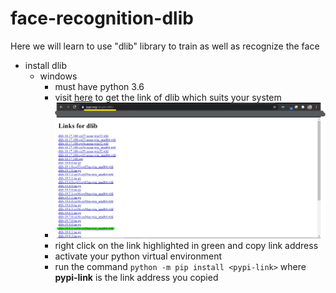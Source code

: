 # face-recognition-dlib
Here we will learn to use "dlib" library to train as well as recognize the face

- install dlib
  - windows
    - must have python 3.6
    - visit [here](https://pypi.org/simple/dlib) to get the link of dlib which suits your system
    - ![pypi](https://github.com/alvon-X/helpful-assets/blob/main/face-recognition-dlib%20readme-assets/pypi-link.jpg) 
    - right click on the link highlighted in green and copy link address
    - activate your python virtual environment
    - run the command `python -m pip install <pypi-link>` where **pypi-link** is the link address you copied